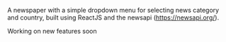 A newspaper with a simple dropdown menu for selecting news category and country, built using ReactJS and the newsapi (https://newsapi.org/).

Working on new features soon
